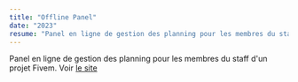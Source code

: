 ```yaml
---
title: "Offline Panel"
date: "2023"
resume: "Panel en ligne de gestion des planning pour les membres du staff d'un projet Fivem. Voir [le site](https://panel.offline-rp.fr)"
---
```


Panel en ligne de gestion des planning pour les membres du staff d'un projet Fivem. Voir [le site](https://panel.offline-rp.fr)
